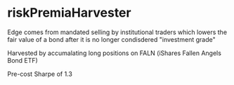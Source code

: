 # riskPremiaHarvester

Edge comes from mandated selling by institutional traders which lowers the fair value of a bond after it is no longer condisdered "investment grade"

Harvested by accumalating long positions on FALN (iShares Fallen Angels Bond ETF)

Pre-cost Sharpe of 1.3
